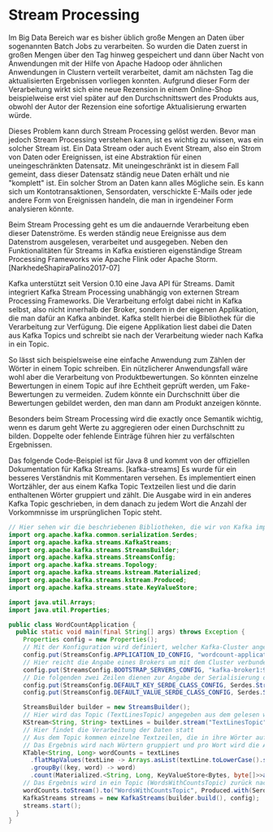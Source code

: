 # Stream Processing

Im Big Data Bereich war es bisher üblich große Mengen an Daten über sogenannten Batch Jobs zu verarbeiten. So wurden die Daten zuerst in großen Mengen über den Tag hinweg gespeichert und dann über Nacht von Anwendungen mit der Hilfe von Apache Hadoop oder ähnlichen Anwendungen in Clustern verteilt verarbeitet, damit am nächsten Tag die aktualisierten Ergebnissen vorliegen konnten. Aufgrund dieser Form der Verarbeitung wirkt sich eine neue Rezension in einem Online-Shop beispielweise erst viel später auf den Durchschnittswert des Produkts aus, obwohl der Autor der Rezension eine sofortige Aktualisierung erwarten würde.

Dieses Problem kann durch Stream Processing gelöst werden. Bevor man jedoch Stream Processing verstehen kann, ist es wichtig zu wissen, was ein solcher Stream ist. Ein Data Stream oder auch Event Stream, also ein Strom von Daten oder Ereignissen, ist eine Abstraktion für einen uneingeschränkten Datensatz. Mit uneingeschränkt ist in diesem Fall gemeint, dass dieser Datensatz ständig neue Daten erhält und nie "komplett" ist. Ein solcher Strom an Daten kann alles Mögliche sein. Es kann sich um Kontotransaktionen, Sensordaten, verschickte E-Mails oder jede andere Form von Ereignissen handeln, die man in irgendeiner Form analysieren könnte.

Beim Stream Processing geht es um die andauernde Verarbeitung eben dieser Datenströme. Es werden ständig neue Ereignisse aus dem Datenstrom ausgelesen, verarbeitet und ausgegeben. Neben den Funktionalitäten für Streams in Kafka existieren eigenständige Stream Processing Frameworks wie Apache Flink oder Apache Storm. [NarkhedeShapiraPalino2017-07]

Kafka unterstützt seit Version 0.10 eine Java API für Streams. Damit integriert Kafka Stream Processing unabhängig von externen Stream Processing Frameworks. Die Verarbeitung erfolgt dabei nicht in Kafka selbst, also nicht innerhalb der Broker, sondern in der eigenen Applikation, die man dafür an Kafka anbindet. Kafka stellt hierbei die Bibliothek für die Verarbeitung zur Verfügung. Die eigene Applikation liest dabei die Daten aus Kafka Topics und schreibt sie nach der Verarbeitung wieder nach Kafka in ein Topic.

So lässt sich beispielsweise eine einfache Anwendung zum Zählen der Wörter in einem Topic schreiben. Ein nützlicherer Anwendungsfall wäre wohl aber die Verarbeitung von Produktbewertungen. So könnten einzelne Bewertungen in einem Topic auf ihre Echtheit geprüft werden, um Fake-Bewertungen zu vermeiden. Zudem könnte ein Durchschnitt über die Bewertungen gebildet werden, den man dann am Produkt anzeigen könnte.

Besonders beim Stream Processing wird die exactly once Semantik wichtig, wenn es darum geht Werte zu aggregieren oder einen Durchschnitt zu bilden. Doppelte oder fehlende Einträge führen hier zu verfälschten Ergebnissen.

Das folgende Code-Beispiel ist für Java 8 und kommt von der offiziellen Dokumentation für Kafka Streams. [kafka-streams] Es wurde für ein besseres Verständnis mit Kommentaren versehen. Es implementiert einen Wortzähler, der aus einem Kafka Topic Textzeilen liest und die darin enthaltenen Wörter gruppiert und zählt. Die Ausgabe wird in ein anderes Kafka Topic geschrieben, in dem danach zu jedem Wort die Anzahl der Vorkommnisse im ursprünglichen Topic steht.

```java
// Hier sehen wir die beschriebenen Bibliotheken, die wir von Kafka importieren müssen
import org.apache.kafka.common.serialization.Serdes;
import org.apache.kafka.streams.KafkaStreams;
import org.apache.kafka.streams.StreamsBuilder;
import org.apache.kafka.streams.StreamsConfig;
import org.apache.kafka.streams.Topology;
import org.apache.kafka.streams.kstream.Materialized;
import org.apache.kafka.streams.kstream.Produced;
import org.apache.kafka.streams.state.KeyValueStore;

import java.util.Arrays;
import java.util.Properties;

public class WordCountApplication {
  public static void main(final String[] args) throws Exception {
    Properties config = new Properties();
    // Mit der Konfiguration wird definiert, welcher Kafka-Cluster angesprochen wird
    config.put(StreamsConfig.APPLICATION_ID_CONFIG, "wordcount-application");
    // Hier reicht die Angabe eines Brokers um mit dem Cluster verbunden zu sein
    config.put(StreamsConfig.BOOTSTRAP_SERVERS_CONFIG, "kafka-broker1:9092");
    // Die folgenden zwei Zeilen dienen zur Angabe der Serialisierung der Keys und Values aus dem Topic
    config.put(StreamsConfig.DEFAULT_KEY_SERDE_CLASS_CONFIG, Serdes.String().getClass());
    config.put(StreamsConfig.DEFAULT_VALUE_SERDE_CLASS_CONFIG, Serdes.String().getClass());

    StreamsBuilder builder = new StreamsBuilder();
    // Hier wird das Topic (TextLinesTopic) angegeben aus dem gelesen wird, also der Input
    KStream<String, String> textLines = builder.stream("TextLinesTopic");
    // Hier findet die Verarbeitung der Daten statt
    // Aus dem Topic kommen einzelne Textzeilen, die in ihre Wörter aufgeteilt werden
    // Das Ergebnis wird nach Wörtern gruppiert und pro Wort wird die Anzahl der Vorkommnisse gezählt
    KTable<String, Long> wordCounts = textLines
      .flatMapValues(textLine -> Arrays.asList(textLine.toLowerCase().split("\\W+")))
      .groupBy((key, word) -> word)
      .count(Materialized.<String, Long, KeyValueStore<Bytes, byte[]>>as("counts-store"));
    // Das Ergebnis wird in ein Topic (WordsWithCountsTopic) zurück nach Kafka geschrieben
    wordCounts.toStream().to("WordsWithCountsTopic", Produced.with(Serdes.String(), Serdes.Long()));
    KafkaStreams streams = new KafkaStreams(builder.build(), config);
    streams.start();
  }
}
```